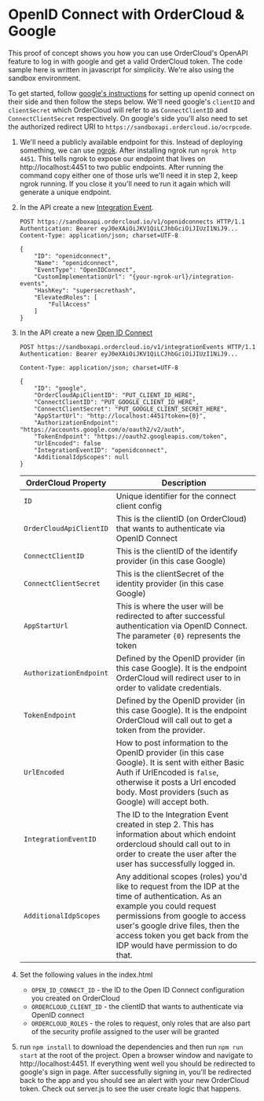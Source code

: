 # OpenID Connect with OrderCloud & Google

This proof of concept shows you how you can use OrderCloud's OpenAPI feature to log in with google and get a valid OrderCloud token. The code sample here is written in javascript for simplicity. We're also using the sandbox environment. 

To get started, follow [google's instructions](https://developers.google.com/identity/protocols/oauth2/openid-connect) for setting up openid connect on their side and then follow the steps below. We'll need google's `clientID` and `clientSecret` which OrderCloud will refer to as `ConnectClientID` and `ConnectClientSecret` respectively. On google's side you'll also need to set the authorized redirect URI to `https://sandboxapi.ordercloud.io/ocrpcode`.

1. We'll need a publicly available endpoint for this. Instead of deploying something, we can use [ngrok](https://ngrok.com/). After installing ngrok run `ngrok http 4451`. This tells ngrok to expose our endpoint that lives on http://localhost:4451 to two public endpoints. After running the command copy either one of those urls we'll need it in step 2, keep ngrok running. If you close it you'll need to run it again which will generate a unique endpoint.

2. In the API create a new [Integration Event](https://ordercloud.io/api-reference/seller/integration-events/create).

    ```http
    POST https://sandboxapi.ordercloud.io/v1/openidconnects HTTP/1.1
    Authentication: Bearer eyJ0eXAiOiJKV1QiLCJhbGciOiJIUzI1NiJ9...
    Content-Type: application/json; charset=UTF-8

    {
        "ID": "openidconnect",
        "Name": "openidconnect",
        "EventType": "OpenIDConnect",
        "CustomImplementationUrl": "{your-ngrok-url}/integration-events",
        "HashKey": "supersecrethash",
        "ElevatedRoles": [
            "FullAccess"
        ]
    }
    ```

3. In the API create a new [Open ID Connect](https://ordercloud.io/api-reference/authentication-and-authorization/open-id-connects/create)

    ```http
    POST https://sandboxapi.ordercloud.io/v1/integrationEvents HTTP/1.1
    Authentication: Bearer eyJ0eXAiOiJKV1QiLCJhbGciOiJIUzI1NiJ9...

    Content-Type: application/json; charset=UTF-8

    {
        "ID": "google",
        "OrderCloudApiClientID": "PUT_CLIENT_ID_HERE",
        "ConnectClientID": "PUT_GOOGLE_CLIENT_ID_HERE",
        "ConnectClientSecret": "PUT_GOOGLE_CLIENT_SECRET_HERE",
        "AppStartUrl": "http://localhost:4451?token={0}",
        "AuthorizationEndpoint": "https://accounts.google.com/o/oauth2/v2/auth",
        "TokenEndpoint": "https://oauth2.googleapis.com/token",
        "UrlEncoded": false
        "IntegrationEventID": "openidconnect",
        "AdditionalIdpScopes": null
    }
    ```

    | OrderCloud Property     | Description                                                                                                                                                                                                                |
    |-------------------------|----------------------------------------------------------------------------------------------------------------------------------------------------------------------------------------------------------------------------|
    | `ID`                    | Unique identifier for the connect client config                                                                                                                                                                            |
    | `OrderCloudApiClientID` | This is the clientID (on OrderCloud) that wants to authenticate via OpenID Connect                                                                                                                                         |
    | `ConnectClientID`       | This is the clientID of the identify provider (in this case Google)                                                                                                                                                        |
    | `ConnectClientSecret`   | This is the clientSecret of the identity provider (in this case Google)                                                                                                                                                    |
    | `AppStartUrl`           | This is where the user will be redirected to after successful authentication via OpenID Connect. The parameter `{0}` represents the token                                                                                  |
    | `AuthorizationEndpoint` | Defined by the OpenID provider (in this case Google). It is the endpoint OrderCloud will redirect user to in order to validate credentials.                                                                                |
    | `TokenEndpoint`         | Defined by the OpenID provider (in this case Google). It is the endpoint OrderCloud will call out to get a token from the provider.                                                                                        |
    | `UrlEncoded`            | How to post information to the OpenID provider (in this case Google). It is sent with either Basic Auth if UrlEncoded is `false`, otherwise it posts a Url encoded body. Most providers (such as Google) will accept both. |
    | `IntegrationEventID`    | The ID to the Integration Event created in step 2. This has information about which endoint ordercloud should call out to in order to create the user after the user has successfully logged in.                                                                                                                                   |
    | `AdditionalIdpScopes`   | Any additional scopes (roles) you'd like to request from the IDP at the time of authentication. As an example you could request permissions from google to access user's google drive files, then the access token you get back from the IDP would have permission to do that.                                                                                                                             |

4. Set the following values in the index.html
    - `OPEN_ID_CONNECT_ID` - the ID to the Open ID Connect configuration you created on OrderCloud
    - `ORDERCLOUD_CLIENT_ID` - the clientID that wants to authenticate via OpenID connect
    - `ORDERCLOUD_ROLES` - the roles to request, only roles that are also part of the security profile assigned to the user will be granted

5. run `npm install` to download the dependencies and then run `npm run start` at the root of the project. Open a browser window and navigate to http://localhost:4451. If everything went well you should be redirected to google's sign in page. After successfully signing in, you'll be redirected back to the app and you should see an alert with your new OrderCloud token. Check out server.js to see the user create logic that happens.
